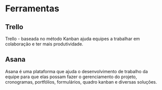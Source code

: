 # Ferramentas

## Trello

Trello - baseada no método Kanban ajuda equipes a trabalhar em colaboração e ter mais produtividade.


 ## Asana
 
 Asana é uma plataforma que ajuda o desenvolvimento de trabalho da equipe  para que elas possam fazer o gerenciamento do projeto, cronogramas, portfólios, formulários, quadro kanban e diversas soluções.
 
 
 
 
